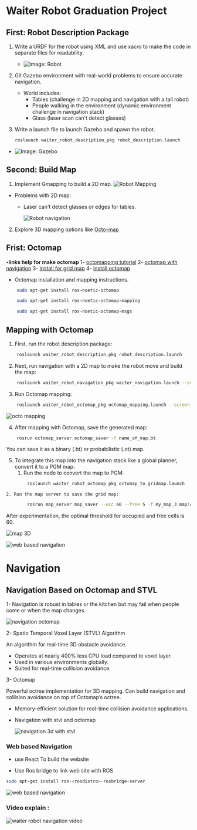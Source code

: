# Waiter Robot Graduation Project

## First: Robot Description Package

1. Write a URDF for the robot using XML and use xacro to make the code in separate files for readability.
   - ![Image: Robot](https://github.com/Ahmed-M0ataz/waiter_robot_stvl_octomap_navigation/blob/master/waiter_robot_description_pkg/media/waiter_robot.png)

2. Git Gazebo environment with real-world problems to ensure accurate navigation.
   - World includes:
     - Tables (challenge in 2D mapping and navigation with a tall robot)
     - People walking in the environment (dynamic environment challenge in navigation stack)
     - Glass (laser scan can't detect glasses)

3. Write a launch file to launch Gazebo and spawn the robot.
    ```bash
    roslaunch waiter_robot_description_pkg robot_description.launch
    ```
- ![Image: Gazebo](https://github.com/Ahmed-M0ataz/waiter_robot_stvl_octomap_navigation/blob/master/waiter_robot_description_pkg/media/waiter_robot_world.png)

## Second: Build Map

1. Implement Gmapping to build a 2D map.
   ![Robot Mapping](https://github.com/Ahmed-M0ataz/waiter_robot_stvl_octomap_navigation/blob/master/waiter_robot_gmapping_pkg/media/mapping_cafe.png)


- Problems with 2D map:
  - Laser can't detect glasses or edges for tables.

    ![Robot navigation](https://github.com/Ahmed-M0ataz/waiter_robot_stvl_octomap_navigation/blob/master/waiter_robot_gmapping_pkg/media/map_cafe_2d.png)

2. Explore 3D mapping options like [Octo-map](https://github.com/OctoMap/octomap_mapping) 

## Frist: Octomap

**-links help for make octomap**
1- [octomapping tutorial](https://www.youtube.com/watch?v=dF2mlKJqkUg)
2- [octomap with navigation](https://answers.ros.org/question/286337/octomap-navigation-how-to/)
3- [install for grid map](https://github.com/anybotics/grid_map)
4- [install octomap](https://answers.ros.org/question/270186/errorcannot-launch-node-octomap_serveroctomap_server_node/)

- Octomap installation and mapping instructions.

```bash
    sudo apt-get install ros-noetic-octomap    
```

```bash
    sudo apt-get install ros-noetic-octomap-mapping
```

```bash
    sudo apt-get install ros-noetic-octomap-msgs
```

## Mapping with Octomap

1. First, run the robot description package:

```bash
    roslaunch waiter_robot_description_pkg robot_description.launch
```

2. Next, run navigation with a 2D map to make the robot move and build the map:

```bash
    roslaunch waiter_robot_navigation_pkg waiter_navigation.launch --screen 2> >(grep -Ev 'TF_REPEATED_DATA|buffer_core.cpp' | grep -v '^$')
```

3. Run Octomap mapping:
```bash
    roslaunch waiter_robot_octomap_pkg octomap_mapping.launch --screen 2> >(grep -Ev 'TF_REPEATED_DATA|buffer_core.cpp' | grep -v '^$')
```

   ![octo mapping](https://github.com/Ahmed-M0ataz/waiter_robot_stvl_octomap_navigation/blob/master/waiter_robot_octomap_pkg/media/octomap_mapping.png)

4. After mapping with Octomap, save the generated map:

```bash
    rosrun octomap_server octomap_saver -f name_of_map.bt
```

   You can save it as a binary (.bt) or probabilistic (.ot) map.


5. To integrate this map into the navigation stack like a global planner, convert it to a PGM map:
    1. Run the node to convert the map to PGM:

```bash
        roslaunch waiter_robot_octomap_pkg octomap_to_gridmap.launch
```
    2. Run the map server to save the grid map:
```bash
        rosrun map_server map_saver --occ 60 --free 5 -f my_map_3 map:=/grid_map_visualization/elevation_grid
```

   After experimentation, the optimal threshold for occupied and free cells is 60.

   ![map 3D](https://github.com/Ahmed-M0ataz/waiter_robot_stvl_octomap_navigation/blob/master/waiter_robot_octomap_pkg/media/octo_map_2d.png)

   ![web based navigation](https://github.com/Ahmed-M0ataz/waiter_robot_stvl_octomap_navigation/blob/master/waiter_robot_gmapping_pkg/media/web_based_navigation.gif)

# Navigation

## Navigation Based on Octomap and STVL


1- Navigation is robust in tables or the kitchen but may fail when people come or when the map changes.

![navigation octomap](https://github.com/Ahmed-M0ataz/waiter_robot_stvl_octomap_navigation/blob/master/waiter_robot_navigation_pkg/media/octomap_grid_navigation.gif)

2- Spatio Temporal Voxel Layer (STVL) Algorithm

An algorithm for real-time 3D obstacle avoidance.

- Operates at nearly 400% less CPU load compared to voxel layer.
- Used in various environments globally.
- Suited for real-time collision avoidance.


3- Octomap

Powerful octree implementation for 3D mapping. Can build navigation and collision avoidance on top of Octomap’s octree.

- Memory-efficient solution for real-time collision avoidance applications.


- Navigation with stvl and octomap 

   ![navigation 3d with stvl](https://github.com/Ahmed-M0ataz/waiter_robot_stvl_octomap_navigation/blob/master/waiter_robot_gmapping_pkg/media/octomap_grid_navigation.gif)




### Web based Navigation

- use React To build the website 

- Use Ros bridge to link web site with ROS
```bash
sudo apt-get install ros-<rosdistro>-rosbridge-server

```
   ![web based navigation](https://github.com/Ahmed-M0ataz/waiter_robot_stvl_octomap_navigation/blob/master/waiter_robot_gmapping_pkg/media/web_based_navigation.gif)

### Video explain :

![waiter robot navigation video](https://github.com/Ahmed-M0ataz/waiter_robot_stvl_octomap_navigation/blob/master/waiter_robot_octomap_pkg/media/octomap_grid_navigation.gif)